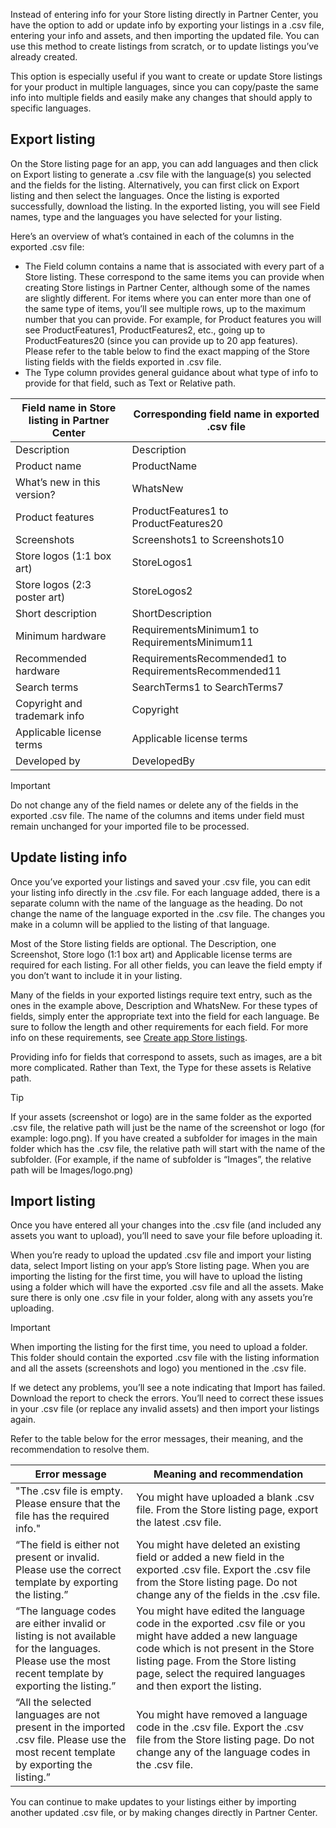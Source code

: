 Instead of entering info for your Store listing directly in Partner Center, you have the option to add or update info by exporting your listings in a .csv file, entering your info and assets, and then importing the updated file. You can use this method to create listings from scratch, or to update listings you’ve already created.

This option is especially useful if you want to create or update Store listings for your product in multiple languages, since you can copy/paste the same info into multiple fields and easily make any changes that should apply to specific languages. 

## Export listing

On the Store listing page for an app, you can add languages and then click on Export listing to generate a .csv file with the language(s) you selected and the fields for the listing. Alternatively, you can first click on Export listing and then select the languages. Once the listing is exported successfully, download the listing. In the exported listing, you will see Field names, type and the languages you have selected for your listing. 

Here’s an overview of what’s contained in each of the columns in the exported .csv file:

- The Field column contains a name that is associated with every part of a Store listing. These correspond to the same items you can provide when creating Store listings in Partner Center, although some of the names are slightly different. For items where you can enter more than one of the same type of items, you’ll see multiple rows, up to the maximum number that you can provide. For example, for Product features you will see ProductFeatures1, ProductFeatures2, etc., going up to ProductFeatures20 (since you can provide up to 20 app features). Please refer to the table below to find the exact mapping of the Store listing fields with the fields exported in .csv file.
- The Type column provides general guidance about what type of info to provide for that field, such as Text or Relative path.

| Field name in Store listing in Partner Center     | Corresponding field name in exported .csv file         |
|---------------------------------------------------|--------------------------------------------------------|
| Description                                       | Description                                            |
| Product name                                      | ProductName                                            |
| What’s new in this version?                       | WhatsNew                                               |
| Product features                                  | ProductFeatures1 to ProductFeatures20                  |
| Screenshots                                       | Screenshots1 to Screenshots10                          |
| Store logos (1:1 box art)                         | StoreLogos1                                            |
| Store logos (2:3 poster art)                      | StoreLogos2                                            |
| Short description                                 | ShortDescription                                       |
| Minimum hardware                                  | RequirementsMinimum1 to RequirementsMinimum11          |
| Recommended hardware                              | RequirementsRecommended1 to RequirementsRecommended11  |
| Search terms                                      | SearchTerms1 to SearchTerms7                           |
| Copyright and trademark info                      | Copyright                                              |
| Applicable license terms                          | Applicable license terms                               |
| Developed by                                      | DevelopedBy                                            |

> [!Important]
> Do not change any of the field names or delete any of the fields in the exported .csv file. The name of the columns and items under field must remain unchanged for your imported file to be processed.

## Update listing info

Once you’ve exported your listings and saved your .csv file, you can edit your listing info directly in the .csv file. For each language added, there is a separate column with the name of the language as the heading. Do not change the name of the language exported in the .csv file. The changes you make in a column will be applied to the listing of that language. 

Most of the Store listing fields are optional. The Description, one Screenshot, Store logo (1:1 box art) and Applicable license terms are required for each listing. For all other fields, you can leave the field empty if you don’t want to include it in your listing. 

Many of the fields in your exported listings require text entry, such as the ones in the example above, Description and WhatsNew. For these types of fields, simply enter the appropriate text into the field for each language. Be sure to follow the length and other requirements for each field. For more info on these requirements, see [Create app Store listings](../../../apps/publish/publish-your-app/create-app-store-listing.md).

Providing info for fields that correspond to assets, such as images, are a bit more complicated. Rather than Text, the Type for these assets is Relative path. 

> [!Tip]
> If your assets (screenshot or logo) are in the same folder as the exported .csv file, the relative path will just be the name of the screenshot or logo (for example: logo.png). If you have created a subfolder for images in the main folder which has the .csv file, the relative path will start with the name of the subfolder. (For example, if the name of subfolder is “Images”, the relative path will be Images/logo.png)

## Import listing

Once you have entered all your changes into the .csv file (and included any assets you want to upload), you’ll need to save your file before uploading it.

When you’re ready to upload the updated .csv file and import your listing data, select Import listing on your app’s Store listing page. When you are importing the listing for the first time, you will have to upload the listing using a folder which will have the exported .csv file and all the assets. Make sure there is only one .csv file in your folder, along with any assets you’re uploading.

> [!Important]
> When importing the listing for the first time, you need to upload a folder. This folder should contain the exported .csv file with the listing information and all the assets (screenshots and logo) you mentioned in the .csv file.

If we detect any problems, you’ll see a note indicating that Import has failed. Download the report to check the errors. You’ll need to correct these issues in your .csv file (or replace any invalid assets) and then import your listings again.

Refer to the table below for the error messages, their meaning, and the recommendation to resolve them.

| Error message                                                                                  | Meaning and recommendation                                                |
|------------------------------------------------------------------------------------------------|---------------------------------------------------------------------------|
| "The .csv file is empty. Please ensure that the file has the required info."                                                                                                    | You might have uploaded a blank .csv file. From the Store listing page, export the latest .csv file.                                                                                                                                                |
| “The field is either not present or invalid. Please use the correct template by exporting the listing.”                                                                         | You might have deleted an existing field or added a new field in the exported .csv file. Export the .csv file from the Store listing page. Do not change any of the fields in the .csv file.                                                           |
| “The language codes are either invalid or listing is not available for the languages. Please use the most recent template by exporting the listing.”                            | You might have edited the language code in the exported .csv file or you might have added a new language code which is not present in the Store listing page. From the Store listing page, select the required languages and then export the listing.  |
| “All the selected languages are not present in the imported .csv file. Please use the most recent template by exporting the listing.”                                           | You might have removed a language code in the .csv file. Export the .csv file from the Store listing page. Do not change any of the language codes in the .csv file.                                                                                   |

You can continue to make updates to your listings either by importing another updated .csv file, or by making changes directly in Partner Center.
